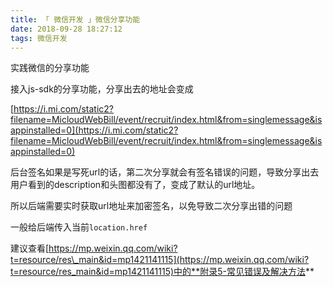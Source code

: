 ```yaml
---
title: 「 微信开发 」微信分享功能
date: 2018-09-28 18:27:12
tags: 微信开发
---
```

实践微信的分享功能
<!-- more -->
接入js-sdk的分享功能，分享出去的地址会变成

[https://i.mi.com/static2?filename=MicloudWebBill/event/recruit/index.html&from=singlemessage&isappinstalled=0](https://i.mi.com/static2?filename=MicloudWebBill/event/recruit/index.html&from=singlemessage&isappinstalled=0)

后台签名如果是写死url的话，第二次分享就会有签名错误的问题，导致分享出去用户看到的description和头图都没有了，变成了默认的url地址。

所以后端需要实时获取url地址来加密签名，以免导致二次分享出错的问题

一般给后端传入当前`location.href`

建议查看[https://mp.weixin.qq.com/wiki?t=resource/res\_main&id=mp1421141115](https://mp.weixin.qq.com/wiki?t=resource/res_main&id=mp1421141115)中的**附录5-常见错误及解决方法**